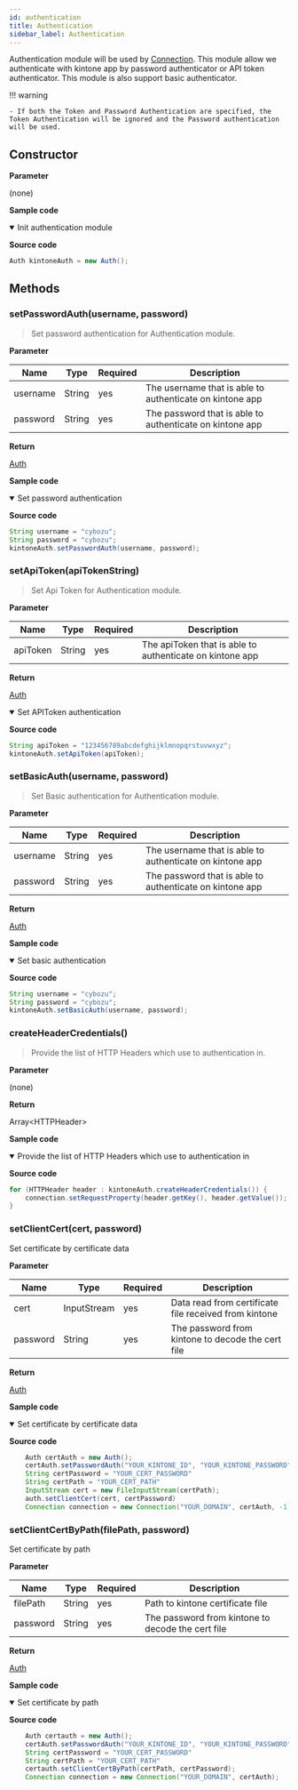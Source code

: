 ```yaml
---
id: authentication
title: Authentication
sidebar_label: Authentication
---
```


Authentication module will be used by [Connection](../connection).
This module allow we authenticate with kintone app by password authenticator or API token authenticator. This module is also support basic authenticator.

!!! warning

    - If both the Token and Password Authentication are specified, the Token Authentication will be ignored and the Password authentication will be used.

## Constructor

**Parameter**

(none)

**Sample code**

<details class="tab-container" open>
<Summary>Init authentication module</Summary>

**Source code**

```java
Auth kintoneAuth = new Auth();
```

</details>

## Methods

### setPasswordAuth(username, password)

> Set password authentication for Authentication module.

**Parameter**

| Name| Type| Required| Description |
| --- | --- | --- | --- |
| username | String | yes | The username that is able to authenticate on kintone app
| password | String | yes | The password that is able to authenticate on kintone app

**Return**

[Auth](../authentication)

**Sample code**

<details class="tab-container" open>
<Summary>Set password authentication</Summary>

**Source code**

```java
String username = "cybozu";
String password = "cybozu";
kintoneAuth.setPasswordAuth(username, password);
```

</details>


### setApiToken(apiTokenString)

> Set Api Token for Authentication module.

**Parameter**

| Name| Type| Required| Description |
| --- | --- | --- | --- |
| apiToken | String | yes | The apiToken that is able to authenticate on kintone app

**Return**

[Auth](../authentication)


<details class="tab-container" open>
<Summary>Set APIToken authentication</Summary>

**Source code**

```java
String apiToken = "123456789abcdefghijklmnopqrstuvwxyz";
kintoneAuth.setApiToken(apiToken);
```

</details>


### setBasicAuth(username, password)

> Set Basic authentication for Authentication module.

**Parameter**

| Name| Type| Required| Description |
| --- | --- | --- | --- |
| username | String | yes | The username that is able to authenticate on kintone app
| password | String | yes | The password that is able to authenticate on kintone app

**Return**

[Auth](../authentication)

**Sample code**

<details class="tab-container" open>
<Summary>Set basic authentication</Summary>

**Source code**

```java
String username = "cybozu";
String password = "cybozu";
kintoneAuth.setBasicAuth(username, password);
```

</details>


### createHeaderCredentials()

> Provide the list of HTTP Headers which use to authentication in.

**Parameter**

(none)

**Return**

Array&lt;HTTPHeader&gt;

**Sample code**

<details class="tab-container" open>
<Summary>Provide the list of HTTP Headers which use to authentication in</Summary>

**Source code**

```java
for (HTTPHeader header : kintoneAuth.createHeaderCredentials()) {
	connection.setRequestProperty(header.getKey(), header.getValue());
}
```

</details>

### setClientCert(cert, password)

Set certificate by certificate data

**Parameter**

| Name| Type| Required| Description |
| --- | --- | --- | --- |
| cert | InputStream | yes | Data read from certificate file received from kintone
| password | String | yes | The password from kintone to decode the cert file

**Return**

[Auth](../authentication)

**Sample code**

<details class="tab-container" open>
<Summary>Set certificate by certificate data</Summary>

**Source code**

```java
    Auth certAuth = new Auth();
    certAuth.setPasswordAuth("YOUR_KINTONE_ID", "YOUR_KINTONE_PASSWORD");
    String certPassword = "YOUR_CERT_PASSWORD"
    String certPath = "YOUR_CERT_PATH"
    InputStream cert = new FileInputStream(certPath);
    auth.setClientCert(cert, certPassword)
    Connection connection = new Connection("YOUR_DOMAIN", certAuth, -1);
```

</details>

### setClientCertByPath(filePath, password)

Set certificate by path

**Parameter**

| Name| Type| Required| Description |
| --- | --- | --- | --- |
| filePath | String | yes | Path to kintone certificate file
| password | String | yes | The password from kintone to decode the cert file

**Return**

[Auth](../authentication)

**Sample code**

<details class="tab-container" open>
<Summary>Set certificate by path</Summary>

**Source code**

```java
    Auth certauth = new Auth();
    certAuth.setPasswordAuth("YOUR_KINTONE_ID", "YOUR_KINTONE_PASSWORD");
    String certPassword = "YOUR_CERT_PASSWORD"
    String certPath = "YOUR_CERT_PATH"
    certauth.setClientCertByPath(certPath, certPassword);
    Connection connection = new Connection("YOUR_DOMAIN", certAuth);
```

</details>
